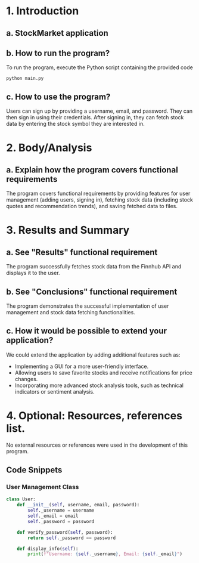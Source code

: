 # 1. Introduction

## a. StockMarket application

## b. How to run the program?
To run the program, execute the Python script containing the provided code 
```
python main.py

```

## c. How to use the program?
Users can sign up by providing a username, email, and password. They can then sign in using their credentials. After signing in, they can fetch stock data by entering the stock symbol they are interested in.

# 2. Body/Analysis

## a. Explain how the program covers functional requirements
The program covers functional requirements by providing features for user management (adding users, signing in), fetching stock data (including stock quotes and recommendation trends), and saving fetched data to files.

# 3. Results and Summary

## a. See "Results" functional requirement
The program successfully fetches stock data from the Finnhub API and displays it to the user.

## b. See "Conclusions" functional requirement
The program demonstrates the successful implementation of user management and stock data fetching functionalities.

## c. How it would be possible to extend your application?
We could extend the application by adding additional features such as:
- Implementing a GUI for a more user-friendly interface.
- Allowing users to save favorite stocks and receive notifications for price changes.
- Incorporating more advanced stock analysis tools, such as technical indicators or sentiment analysis.

# 4. Optional: Resources, references list.
No external resources or references were used in the development of this program.

## Code Snippets

### User Management Class
```python
class User:
    def __init__(self, username, email, password):
        self._username = username
        self._email = email
        self._password = password

    def verify_password(self, password):
        return self._password == password

    def display_info(self):
        print(f"Username: {self._username}, Email: {self._email}")
